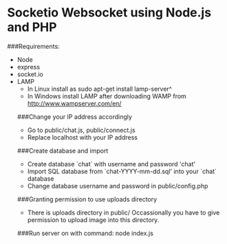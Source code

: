 # Socketio Websocket using Node.js and PHP

###Requirements: 
	<ul>
	<li> Node</li>
	<li> express </li>
	<li> socket.io </li>
	<li> LAMP 
		<ul>
	 	<li> In Linux install as sudo apt-get install lamp-server^</li>
		<li> In Windows install LAMP after downloading WAMP from http://www.wampserver.com/en/</li>
		</ul>
	</li>

###Change your IP address accordingly
<ul>
<li> Go to public/chat.js, public/connect.js</li>
<li> Replace localhost with your IP address</li>
</ul>

###Create database and import
<ul>
<li> Create database `chat` with username and password 'chat'</li>
<li> Import SQL database from `chat-YYYY-mm-dd.sql' into your `chat` database</li>
<li> Change database username and password in public/config.php</li>
</ul>

###Granting permission to use uploads directory
<ul>
<li> There is uploads directory in public/
Occassionally you have to give permission to upload image into this directory.
</li>
</ul>
 
###Run server on with command: node index.js

